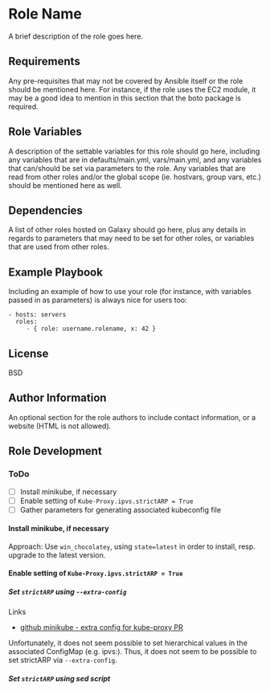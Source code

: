 Role Name
=========

A brief description of the role goes here.

Requirements
------------

Any pre-requisites that may not be covered by Ansible itself or the role should be mentioned here. For instance, if the role uses the EC2 module, it may be a good idea to mention in this section that the boto package is required.

Role Variables
--------------

A description of the settable variables for this role should go here, including any variables that are in defaults/main.yml, vars/main.yml, and any variables that can/should be set via parameters to the role. Any variables that are read from other roles and/or the global scope (ie. hostvars, group vars, etc.) should be mentioned here as well.

Dependencies
------------

A list of other roles hosted on Galaxy should go here, plus any details in regards to parameters that may need to be set for other roles, or variables that are used from other roles.

Example Playbook
----------------

Including an example of how to use your role (for instance, with variables passed in as parameters) is always nice for users too:

    - hosts: servers
      roles:
         - { role: username.rolename, x: 42 }

License
-------

BSD

Author Information
------------------

An optional section for the role authors to include contact information, or a website (HTML is not allowed).


Role Development
----------------

### ToDo

- [ ] Install minikube, if necessary
- [ ] Enable setting of `Kube-Proxy.ipvs.strictARP = True`
- [ ] Gather parameters for generating associated kubeconfig file

#### Install minikube, if necessary

Approach: Use `win_chocolatey`, using `state=latest` in order to install, resp. upgrade to the latest version.

#### Enable setting of `Kube-Proxy.ipvs.strictARP = True`

##### Set `strictARP` using `--extra-config` 

Links
- [github minikube - extra config for kube-proxy PR](https://github.com/kubernetes/minikube/pull/6876/commits/f16d9f7515825605c08f002116b9ab1c00ef3d07)

Unfortunately, it does not seem possible to set hierarchical values in the associated ConfigMap (e.g. ipvs:). Thus, it does not seem to be possible to set strictARP via `--extra-config`.

##### Set `strictARP` using sed script
